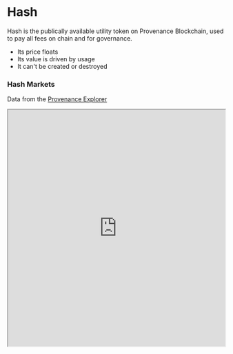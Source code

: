 # Hash

Hash is the publically available utility token on Provenance Blockchain, used to pay all fees on chain and for governance.

- Its price floats
- Its value is driven by usage
- It can't be created or destroyed

### Hash Markets

Data from the [Provenance Explorer](https://explorer.provenance.io)

<iframe width="100%" height="550" src="https://explorer.test.provenance.io/hashstats" />

### Tokenomics

Provenance Blockchain is uniquely suited to drive massive disruption in financial services by combining truth-vs-trust and riskless transactions, creating bilateral decentralized markets. Read more in our <a href="https://docs.provenance.io/ecosystem/financial-services-blockchain/token-economics">tokenomics paper</a>.

### Get Hash

Hash is publically available, and detailed <a href="https://provenance.io/purchase-hash">instructions</a> on how to purchase hash are as well.

Additionally, the Provenance Blockchain Foundation funds a <a href="https://provenance.io/grants">grants program</a> for projects that enhance the ecosystem, research new directions, or provide educational resources. Apply today to kickstart your dApp!

### Delegating Hash

<a href="https://provenance.io/delegate-hash">Delegate hash</a> to your preferred validator and start earning rewards immediately.

### Hash FAQs

All tokens are inherently different, and hash is no exception! We've collected <a href="https://provenance.io/hashfaq">answers</a> to frequently asked questions about hash to help broaden understanding of what makes hash different from the rest.

### Hash Medium Articles

- [Staking Hash: How Does Staking Work and How Do I Participate?](https://medium.com/provenanceblockchain/staking-hash-how-does-staking-work-and-how-do-i-participate-7286b0da1388)
